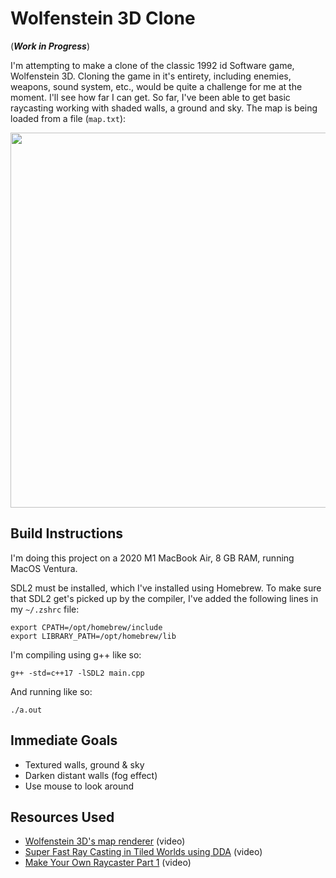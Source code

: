 # Wolfenstein 3D Clone
(_**Work in Progress**_)

I'm attempting to make a clone of the classic 1992 id Software game, Wolfenstein 3D. Cloning the game in it's entirety, including enemies, weapons, sound system, etc., would be quite a challenge for me at the moment. I'll see how far I can get. So far, I've been able to get basic raycasting working with shaded walls, a ground and sky. The map is being loaded from a file (`map.txt`):

<p align="center">
<img src="https://user-images.githubusercontent.com/25702188/198508995-3c03cd5e-da78-45b5-a35f-a7d43baa262c.gif" width="600" />
</p>

## Build Instructions
I'm doing this project on a 2020 M1 MacBook Air, 8 GB RAM, running MacOS Ventura.

SDL2 must be installed, which I've installed using Homebrew. To make sure that SDL2 get's picked up by the compiler, I've added the following lines in my `~/.zshrc` file:
```
export CPATH=/opt/homebrew/include
export LIBRARY_PATH=/opt/homebrew/lib
```
I'm compiling using g++ like so:
```
g++ -std=c++17 -lSDL2 main.cpp
```
And running like so:
```
./a.out
```
## Immediate Goals
- Textured walls, ground & sky
- Darken distant walls (fog effect)
- Use mouse to look around

## Resources Used
- [Wolfenstein 3D's map renderer](https://www.youtube.com/watch?v=eOCQfxRQ2pY) (video)
- [Super Fast Ray Casting in Tiled Worlds using DDA](https://www.youtube.com/watch?v=NbSee-XM7WA) (video)
- [Make Your Own Raycaster Part 1](https://www.youtube.com/watch?v=gYRrGTC7GtA) (video)
